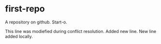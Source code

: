 # first-repo
A repository on github. Start-o.

This line was modiefied during conflict resolution.
Added new line.
New line added locally.
